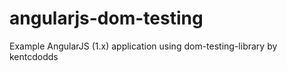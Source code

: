# angularjs-dom-testing
Example AngularJS (1.x) application using dom-testing-library by kentcdodds
